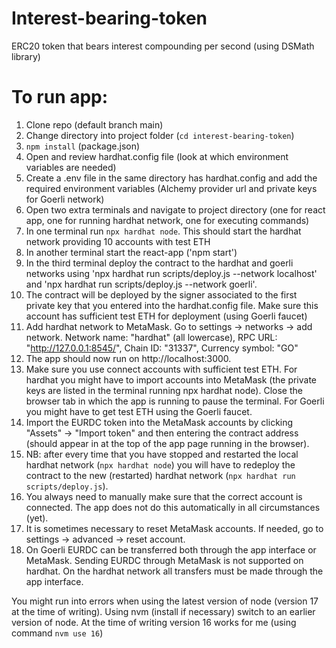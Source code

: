 # Interest-bearing-token

ERC20 token that bears interest compounding per second (using DSMath library)

# To run app:

1. Clone repo (default branch main)
2. Change directory into project folder (`cd interest-bearing-token`)
3. `npm install` (package.json)
4. Open and review hardhat.config file (look at which environment variables are needed)
5. Create a .env file in the same directory has hardhat.config and add the required environment variables (Alchemy provider url and private keys for Goerli network)
6. Open two extra terminals and navigate to project directory (one for react app, one for running hardhat network, one for executing commands)
7. In one terminal run `npx hardhat node`. This should start the hardhat network providing 10 accounts with test ETH
8. In another terminal start the react-app ('npm start')
9. In the third terminal deploy the contract to the hardhat and goerli networks using 'npx hardhat run scripts/deploy.js --network localhost' and 'npx hardhat run scripts/deploy.js --network goerli'.
10. The contract will be deployed by the signer associated to the first private key that you entered into the hardhat.config file. Make sure this account has sufficient test ETH for deployment (using Goerli faucet)
11. Add hardhat network to MetaMask. Go to settings -> networks -> add network. Network name: "hardhat" (all lowercase), RPC URL: "http://127.0.0.1:8545/", Chain ID: "31337", Currency symbol: "GO"
12. The app should now run on http://localhost:3000.
13. Make sure you use connect accounts with sufficient test ETH. For hardhat you might have to import accounts into MetaMask (the private keys are listed in the terminal running npx hardhat node). Close the browser tab in which the app is running to pause the terminal. For Goerli you might have to get test ETH using the Goerli faucet.
14. Import the EURDC token into the MetaMask accounts by clicking "Assets" -> "Import token" and then entering the contract address (should appear in at the top of the app page running in the browser).
15. NB: after every time that you have stopped and restarted the local hardhat network (`npx hardhat node`) you will have to redeploy the contract to the new (restarted) hardhat network (`npx hardhat run scripts/deploy.js`).
16. You always need to manually make sure that the correct account is connected. The app does not do this automatically in all circumstances (yet).
17. It is sometimes necessary to reset MetaMask accounts. If needed, go to settings -> advanced -> reset account.
18. On Goerli EURDC can be transferred both through the app interface or MetaMask. Sending EURDC through MetaMask is not supported on hardhat. On the hardhat network all transfers must be made through the app interface.

You might run into errors when using the latest version of node (version 17 at the time of writing). Using nvm (install if necessary) switch to an earlier version of node. At the time of writing version 16 works for me (using command `nvm use 16`)
